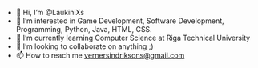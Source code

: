 - 👋 Hi, I’m @LaukiniXs
- 👀 I’m interested in Game Development, Software Development, Programming, Python, Java, HTML, CSS.
- 🌱 I’m currently learning Computer Science at Riga Technical University
- 💞️ I’m looking to collaborate on anything ;)
- 📫 How to reach me vernersindriksons@gmail.com

<!---
LaukiniXs/LaukiniXs is a ✨ special ✨ repository because its `README.md` (this file) appears on your GitHub profile.
You can click the Preview link to take a look at your changes.
--->
